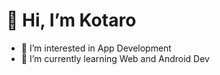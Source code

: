 # 👋 Hi, I’m Kotaro
- 👀 I’m interested in App Development
- 🌱 I’m currently learning Web and Android Dev
